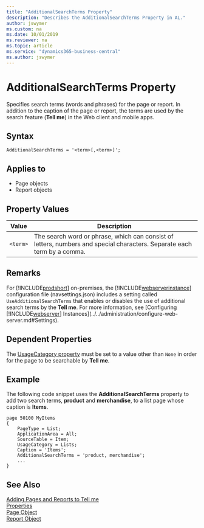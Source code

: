 ```yaml
---
title: "AdditionalSearchTerms Property"
description: "Describes the AdditionalSearchTerms Property in AL."
author: jswymer
ms.custom: na
ms.date: 10/01/2019
ms.reviewer: na
ms.topic: article
ms.service: "dynamics365-business-central"
ms.author: jswymer
---
```


# AdditionalSearchTerms Property

Specifies search terms (words and phrases) for the page or report. In addition to the caption of the page or report, the terms are used by the search feature (**Tell me**) in the Web client and mobile apps.

## Syntax

```
AdditionalSearchTerms = '<term>[,<term>]';
```

## Applies to

- Page objects
- Report objects

## Property Values

|Value           |Description                                  |
|----------------|---------------------------------------------|
|`<term>`  |The search word or phrase, which can consist of letters, numbers and special characters. Separate each term by a comma.  |

## Remarks
For [!INCLUDE[prodshort](../includes/prodshort.md)] on-premises, the [!INCLUDE[webserverinstance](../includes/webserverinstance.md)] configuration file (navsettings.json) includes a setting called `UseAdditionalSearchTerms` that enables or disables the use of additional search terms by the **Tell me**. For more information, see [Configuring [!INCLUDE[webserver](../includes/webserver.md)] Instances](../../administration/configure-web-server.md#Settings).

## Dependent Properties

The [UsageCategory property](devenv-usagecategory-property.md) must be set to a value other than `None` in order for the page to be searchable by **Tell me**.

## Example

The following code snippet uses the **AdditionalSearchTerms** property to add two search terms, **product** and **merchandise**, to a list page whose caption is **Items**.

```
page 50100 MyItems
{
    PageType = List;
    ApplicationArea = All;
    SourceTable = Item;
    UsageCategory = Lists;
    Caption = 'Items';
    AdditionalSearchTerms = 'product, merchandise';
    ...
}
```

## See Also

[Adding Pages and Reports to Tell me](../devenv-al-menusuite-functionality.md)  
[Properties](devenv-properties.md)   
[Page Object](../devenv-page-object.md)  
[Report Object](../devenv-report-object.md)  
